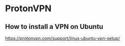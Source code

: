 # ProtonVPN

## How to install a VPN on Ubuntu
https://protonvpn.com/support/linux-ubuntu-vpn-setup/


